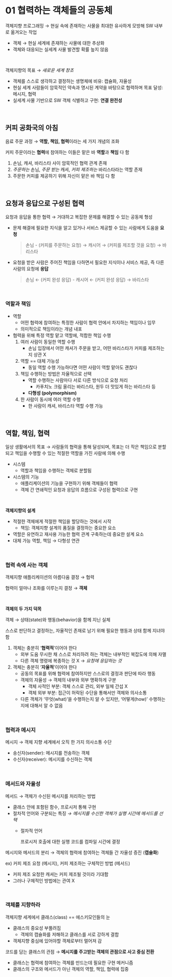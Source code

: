 # 01 협력하는 객체들의 공동체

객체지향 프로그래밍 → 현실 속에 존재하는 사물을 최대한 유사하게 모방해 SW 내부로 옮겨오는 작업

- 객체 → 현실 세계에 존재하는 사물에 대한 추상화
- 객체와 대응되는 실세계 사물 발견할 확률 높지 않음

<br>

객체지향의 목표 → *새로운 세계 창조*

- 객체를 스스로 생각하고 결정하는 생명체에 비유: 캡슐화, 자율성
- 현실 세계 사람들이 암묵적인 약속과 명시된 계약을 바탕으로 협력하며 목표 달성: 메시지, 협력
- 실세계 사물 기반으로 SW 객체 식별하고 구현: **연결 완전성**

<br>

## 커피 공화국의 아침

음료 주문 과정 → **역할, 책임, 협력**이라는 세 가지 개념의 조화

커피 주문이라는 **협력**에 참여하는 이들은 맡은 바 **역할**과 **책임** 다 함

1. 손님, 캐셔, 바리스타 사이 암묵적인 협력 관계 존재
2. *주문하는* 손님, *주문 받는* 캐셔, *커피 제조하는* 바리스타라는 역할 존재
3. 주문한 커피를 제공하기 위해 자신이 맡은 바 책임 다 함

<br>

## 요청과 응답으로 구성된 협력

요청과 응답을 통한 협력 → 거대하고 복잡한 문제를 해결할 수 있는 공동체 형성

- 문제 해결에 필요한 지식을 알고 있거나 서비스 제공할 수 있는 사람에게 도움을 **요청**
    
    > 손님 - (커피를 주문하는 요청) → 캐시어 → (커피를 제조할 것을 요청) → 바리스타
    > 
- 요청을 받은 사람은 주어진 책임을 다하면서 필요한 지식이나 서비스 제공, 즉 다른 사람의 요청에 **응답**
    
    > 손님 ← (커피 완성 응답) - 캐시어 ← (커피 완성 응답) → 바리스타
    > 

<br>

### **역할과 책임**

- 역할
    - 어떤 협력에 참여하는 특정한 사람이 협력 안에서 차지하는 책임이나 임무
    - 의미적으로 책임이라는 개념 내포
- 협력을 위해 특정 역할 맡고 역할에, 적합한 책임 수행
    1. 여러 사람이 동일한 역할 수행
        - 손님 입장에서 어떤 캐셔가 주문을 받고, 어떤 바리스타가 커피를 제조하는지 상관 X
    2. 역할 == 대체 가능성
        - 동일 역할 수행 가능하다면 어떤 사람이 역할 맡아도 괜찮다
    3. 책임 수행하는 방법은 자율적으로 선택
        - 역할 수행하는 사람마다 서로 다른 방식으로 요청 처리
            - 카푸치노 크림 올리는 바리스타, 원두 더 맛있게 하는 바리스타 등
        - **다형성 (polymorphism)**
    4. 한 사람이 동시에 여러 역할 수행
        - 한 사람이 캐셔, 바리스타 역할 수행 가능

<br>

## 역할, 책임, 협력

일상 생활에서의 목표 → 사람들의 협력을 통해 달성되며, 목표는 더 작은 책임으로 분할되고 책임을 수행할 수 있는 적절한 역할을 가진 사람에 의해 수행

- 시스템
    - 역할과 책임을 수행하는 객체로 분할됨
- 시스템의 기능
    - 애플리케이션의 기능을 구현하기 위해 객체들이 협력
    - 객체 간 연쇄적인 요청과 응답의 흐름으로 구성된 협력으로 구현

<br>

**객체지향의 설계**

- 적절한 객체에게 적절한 책임을 할당하는 것에서 시작
    - 책임: 객체지향 설계의 품질을 결정하는 중요한 요소
- 역할은 유연하고 재사용 가능한 협력 관계 구축하는데 중요한 설계 요소
- 대체 가능 역할, 책임 → 다형성 연관

<br>

### 협력 속에 사는 객체

객체지향 애플리케이션의 아름다움 결정 → 협력

협력이 얼마나 조화를 이루는지 결정 → **객체**

<br>


**객체의 두 가지 덕목**

객체 → 상태(state)와 행동(behavior)을 함께 지닌 실체

스스로 판단하고 결정하는, 자율적인 존재로 남기 위해 필요한 행동과 상태 함께 지녀야 함

1. 객체는 충분히 ‘**협력적**’이어야 한다
    - 외부 도움 무시한 채 스스로 처리하려 하는 객체는 내부적인 복잡도에 의해 자멸
    - 다른 객체 명령에 복종하는 것 X → *요청에 응답하는 것*
2. 객체는 충분히 ‘**자율적**’이어야 한다
    - 공동의 목표를 위해 협력에 참여하지만 스스로의 결정과 판단에 따라 행동
    - 객체의 자율성 → 객체의 내부와 외부 명확하게 구분
        - 객체 사적인 부분: 객체 스스로 관리, 외부 일체 간섭 X
        - 객체 외부 부분: 접근이 허락된 수단을 통해서만 객체와 의사소통
    - 다른 객체가 ‘무엇(what)’을 수행하는지 알 수 있지만, ‘어떻게(how)’ 수행하는지에 대해서 알 수 없음

<br>

### 협력과 메시지

메시지 → 객체 지향 세계에서 오직 한 가지 의사소통 수단

- 송신자(sender): 메시지를 전송하는 객체
- 수신자(receiver): 메시지를 수신하는 객체

<br>

### 메서드와 자율성

메서드 → 객체가 수신된 메시지를 처리하는 방법

- 클래스 안에 포함된 함수, 프로시저 통해 구현
- 절차적 언어와 구분되는 특징 *→ 메시지를 수신한 객체가 실행 시간에 메서드를 선택*
    - 절차적 언어
        
        프로시저 호출에 대한 실행 코드를 컴파일 시간에 결정
        

메시지와 메서드의 분리 → 객체의 협력에 참여하는 객체들 간 자율성 증진 (**캡슐화**)

ex) 커피 제조 요청 (메시지), 커피 제조하는 구체적인 방법 (메서드)

- 커피 제조 요청한 캐셔는 커피 제조될 것이라 기대함
- 그러나 구체적인 방법에는 관여 X

<br>

### 객체를 지향하라

객체지향 세계에서 클래스(class) == 에스키모인들의 눈

- 클래스의 중요성 부풀려짐
    - 객체의 캡슐화를 저해하고 클래스를 서로 강하게 결합
- 객체지향 중심에 있어야할 객체로부터 멀어져 감

코드를 담는 클래스의 관점 → **메시지를 주고받는 객체의 관점으로 사고 중심 전환**

- 클래스는 협력에 참여하는 객체를 만드는데 필요한 구현 메커니즘
- 클래스의 구조와 메서드가 아닌 객체의 역할, 책임, 협력에 집중

